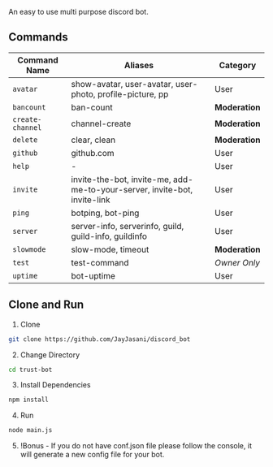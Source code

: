 An easy to use multi purpose discord bot.

## Commands

| Command Name     | Aliases                                                                   | Category       |
| ---------------- | ------------------------------------------------------------------------- | -------------- |
| `avatar`         | show-avatar, user-avatar, user-photo, profile-picture, pp                 | User           |
| `bancount`       | ban-count                                                                 | **Moderation** |
| `create-channel` | channel-create                                                            | **Moderation** |
| `delete`         | clear, clean                                                              | **Moderation** |
| `github`         | github.com                                                                | User           |
| `help`           | -                                                                         | User           |
| `invite`         | invite-the-bot, invite-me, add-me-to-your-server, invite-bot, invite-link | User           |
| `ping`           | botping, bot-ping                                                         | User           |
| `server`         | server-info, serverinfo, guild, guild-info, guildinfo                     | User           |
| `slowmode`       | slow-mode, timeout                                                        | **Moderation** |
| `test`           | test-command                                                              | _Owner Only_   |
| `uptime`         | bot-uptime                                                                | User           |

## Clone and Run

1. Clone

```bash
git clone https://github.com/JayJasani/discord_bot
```

2. Change Directory

```bash
cd trust-bot
```

3. Install Dependencies

```bash
npm install
```

4. Run

```bash
node main.js
```

5. !Bonus - If you do not have conf.json file please follow the console, it will generate a new config file for your bot.
